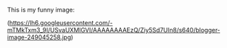 This is my funny image:

(https://lh6.googleusercontent.com/-mTMkTxm3_9I/USvaUXMlGVI/AAAAAAAAEzQ/Ziy5Sd7UIn8/s640/blogger-image-249045258.jpg)
